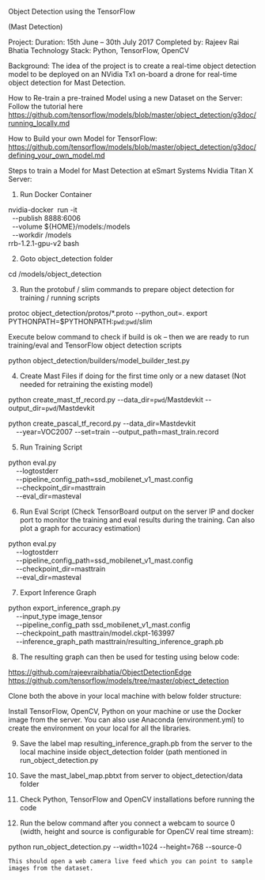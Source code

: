 Object Detection using the TensorFlow 

(Mast Detection)

Project: 
Duration: 15th June – 30th July 2017
Completed by: Rajeev Rai Bhatia
Technology Stack: Python, TensorFlow, OpenCV

Background:
The idea of the project is to create a real-time object detection model to be deployed on an NVidia Tx1 on-board a drone for real-time object detection for Mast Detection.

How to Re-train a pre-trained Model using a new Dataset on the Server:
Follow the tutorial here https://github.com/tensorflow/models/blob/master/object_detection/g3doc/running_locally.md

How to Build your own Model for TensorFlow:
https://github.com/tensorflow/models/blob/master/object_detection/g3doc/defining_your_own_model.md

Steps to train a Model for Mast Detection at eSmart Systems Nvidia Titan X Server:

1.	Run Docker Container

nvidia-docker  run -it \
  --publish 8888:6006 \
  --volume ${HOME}/models:/models \
  --workdir /models \
rrb-1.2.1-gpu-v2 bash

2.	Goto object_detection folder

cd /models/object_detection

3.	Run the protobuf / slim commands to prepare object detection for training / running scripts

protoc object_detection/protos/*.proto --python_out=.
export PYTHONPATH=$PYTHONPATH:`pwd`:`pwd`/slim

Execute	below command to check if build is ok – then we are ready to run training/eval and
TensorFlow object detection scripts

python object_detection/builders/model_builder_test.py

4.	Create Mast Files if doing for the first time only or a new dataset (Not needed for retraining the existing model)

python create_mast_tf_record.py --data_dir=`pwd`/Mastdevkit --output_dir=`pwd`/Mastdevkit

python create_pascal_tf_record.py --data_dir=Mastdevkit \
    --year=VOC2007 --set=train --output_path=mast_train.record

5.	Run Training Script

python eval.py \
    --logtostderr \
    --pipeline_config_path=ssd_mobilenet_v1_mast.config \
    --checkpoint_dir=masttrain \
    --eval_dir=masteval

6.	Run Eval Script (Check TensorBoard output on the server IP and docker port to monitor the training and eval results during the training. Can also plot a graph for accuracy estimation)

python eval.py \
    --logtostderr \
    --pipeline_config_path=ssd_mobilenet_v1_mast.config \
    --checkpoint_dir=masttrain \
    --eval_dir=masteval

7.	Export Inference Graph

python export_inference_graph.py \
    --input_type image_tensor \
    --pipeline_config_path ssd_mobilenet_v1_mast.config \
    --checkpoint_path masttrain/model.ckpt-163997 \
    --inference_graph_path masttrain/resulting_inference_graph.pb


8.	The resulting graph can then be used for testing using below code:

https://github.com/rajeevraibhatia/ObjectDetectionEdge
https://github.com/tensorflow/models/tree/master/object_detection

Clone both the above in your local machine with below folder structure:



Install TensorFlow, OpenCV, Python on your machine or use the Docker image from the server. You can also use Anaconda (environment.yml) to create the environment on your local for all the libraries. 


9.	Save the label map resulting_inference_graph.pb from the server to the local machine inside object_detection folder (path mentioned in run_object_detection.py

10.	Save the mast_label_map.pbtxt from server to object_detection/data folder

11.	Check Python, TensorFlow and OpenCV installations before running the code


12.	Run the below command after you connect a webcam to source 0 (width, height and source is configurable for OpenCV real time stream):

python run_object_detection.py --width=1024 --height=768 --source-0

	This should open a web camera live feed which you can point to sample images from the dataset. 
